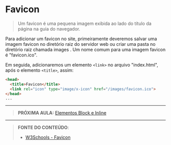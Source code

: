 # Favicon

> Um favicon é uma pequena imagem exibida ao lado do título da página na guia do navegador.

Para adicionar um favicon no site,  primeiramente deveremos salvar uma imagem favicon no diretório raiz do servidor web ou criar uma pasta no diretório raiz chamada images . Um nome comum para uma imagem favicon é "favicon.ico".

Em seguida, adicionaremos um elemento `<link>` no arquivo "index.html", após o elemento `<title>`, assim: 

`````html
<head>
  <title>Favicon</title>
  <link rel="icon" type="image/x-icon" href="/images/favicon.ico">
</head>
...
`````

---

> **PRÓXIMA AULA:** [Elementos Block e Inline](../2.8-elementos-block-e-inline)

***


> **FONTE DO CONTEÚDO**:
>
> - [W3Schools - Favicon](https://www.w3schools.com/html/html_favicon.asp)

